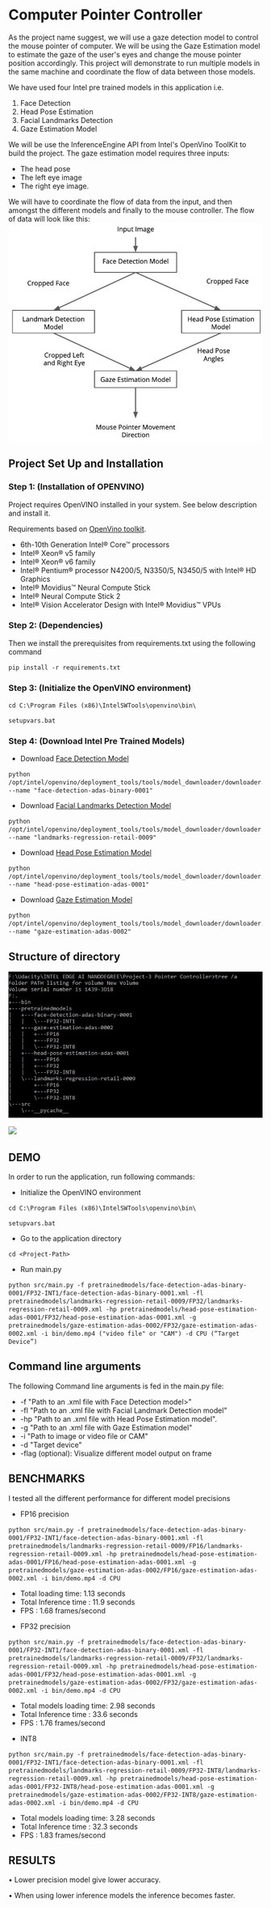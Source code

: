 # Computer Pointer Controller
As the project name suggest, we will use a gaze detection model to control the mouse pointer of computer. We will be using the Gaze Estimation model to estimate the gaze of the user's eyes and change the mouse pointer position accordingly. This project will demonstrate to run multiple models in the same machine and coordinate the flow of data between those models.

We have used four Intel pre trained models in this application i.e. 
1)	Face Detection 
2)	Head Pose Estimation 
3)	Facial Landmarks Detection
4)	Gaze Estimation Model

We will be use the InferenceEngine API from Intel's OpenVino ToolKit to build the project. The gaze estimation model requires three inputs:
* The head pose
* The left eye image
* The right eye image.

We will have to coordinate the flow of data from the input, and then amongst the different models and finally to the mouse controller. The flow of data will look like this:
![Flow Of Data](./images/pic1.jpg)

## Project Set Up and Installation
### Step 1: (Installation of OPENVINO)
Project requires OpenVINO installed in your system. See below description and install it.

Requirements based on [OpenVino toolkit](https://docs.openvinotoolkit.org/latest/_docs_install_guides_installing_openvino_windows.html).

* 6th-10th Generation Intel® Core™ processors
* Intel® Xeon® v5 family
* Intel® Xeon® v6 family
* Intel® Pentium® processor N4200/5, N3350/5, N3450/5 with Intel® HD Graphics
* Intel® Movidius™ Neural Compute Stick
* Intel® Neural Compute Stick 2
* Intel® Vision Accelerator Design with Intel® Movidius™ VPUs

### Step 2: (Dependencies)
Then we install the prerequisites from requirements.txt using the following command
```
pip install -r requirements.txt
```
### Step 3: (Initialize the OpenVINO environment)
```
cd C:\Program Files (x86)\IntelSWTools\openvino\bin\
```
```
setupvars.bat
```
### Step 4: (Download Intel Pre Trained Models)
- Download [Face Detection Model](https://docs.openvinotoolkit.org/latest/_models_intel_face_detection_adas_binary_0001_description_face_detection_adas_binary_0001.html)
```
python /opt/intel/openvino/deployment_tools/tools/model_downloader/downloader.py --name "face-detection-adas-binary-0001"
```
- Download [Facial Landmarks Detection Model](https://docs.openvinotoolkit.org/latest/_models_intel_landmarks_regression_retail_0009_description_landmarks_regression_retail_0009.html)
```
python /opt/intel/openvino/deployment_tools/tools/model_downloader/downloader.py --name "landmarks-regression-retail-0009"
```
- Download [Head Pose Estimation Model](https://docs.openvinotoolkit.org/latest/_models_intel_head_pose_estimation_adas_0001_description_head_pose_estimation_adas_0001.html)
```
python /opt/intel/openvino/deployment_tools/tools/model_downloader/downloader.py --name "head-pose-estimation-adas-0001"
```
- Download [Gaze Estimation Model](https://docs.openvinotoolkit.org/latest/_models_intel_gaze_estimation_adas_0002_description_gaze_estimation_adas_0002.html)
```
python /opt/intel/openvino/deployment_tools/tools/model_downloader/downloader.py --name "gaze-estimation-adas-0002"
```
## Structure of directory
![](./images/pic2.jpg)


![](./images/pic3.jpg)

## DEMO
In order to run the application, run following commands:
- Initialize the OpenVINO environment
```
cd C:\Program Files (x86)\IntelSWTools\openvino\bin\
```
```
setupvars.bat
```
- Go to the application directory
```
cd <Project-Path>
```
- Run main.py
```
python src/main.py -f pretrainedmodels/face-detection-adas-binary-0001/FP32-INT1/face-detection-adas-binary-0001.xml -fl pretrainedmodels/landmarks-regression-retail-0009/FP32/landmarks-regression-retail-0009.xml -hp pretrainedmodels/head-pose-estimation-adas-0001/FP32/head-pose-estimation-adas-0001.xml -g pretrainedmodels/gaze-estimation-adas-0002/FP32/gaze-estimation-adas-0002.xml -i bin/demo.mp4 ("video file" or "CAM") -d CPU (“Target Device”)
```

## Command line arguments
The following Command line arguments is fed in the main.py file:
* -f "Path to an .xml file with Face Detection model>"
* -fl "Path to an .xml file with Facial Landmark Detection model"
* -hp "Path to an .xml file with Head Pose Estimation model".
* -g "Path to an .xml file with Gaze Estimation model"
* -i "Path to image or video file or CAM"
* -d "Target device"
* -flag  (optional): Visualize different model output on frame 

## BENCHMARKS
I tested all the different performance for different model precisions
- FP16 precision
```
python src/main.py -f pretrainedmodels/face-detection-adas-binary-0001/FP32-INT1/face-detection-adas-binary-0001.xml -fl pretrainedmodels/landmarks-regression-retail-0009/FP16/landmarks-regression-retail-0009.xml -hp pretrainedmodels/head-pose-estimation-adas-0001/FP16/head-pose-estimation-adas-0001.xml -g pretrainedmodels/gaze-estimation-adas-0002/FP16/gaze-estimation-adas-0002.xml -i bin/demo.mp4 -d CPU
```

* Total loading time: 1.13 seconds
* Total Inference time : 11.9 seconds
* FPS : 1.68 frames/second


- FP32 precision
```
python src/main.py -f pretrainedmodels/face-detection-adas-binary-0001/FP32-INT1/face-detection-adas-binary-0001.xml -fl pretrainedmodels/landmarks-regression-retail-0009/FP32/landmarks-regression-retail-0009.xml -hp pretrainedmodels/head-pose-estimation-adas-0001/FP32/head-pose-estimation-adas-0001.xml -g pretrainedmodels/gaze-estimation-adas-0002/FP32/gaze-estimation-adas-0002.xml -i bin/demo.mp4 -d CPU
```

* Total models loading time: 2.98 seconds
* Total Inference time : 33.6 seconds
* FPS : 1.76 frames/second

- INT8
```
python src/main.py -f pretrainedmodels/face-detection-adas-binary-0001/FP32-INT1/face-detection-adas-binary-0001.xml -fl pretrainedmodels/landmarks-regression-retail-0009/FP32-INT8/landmarks-regression-retail-0009.xml -hp pretrainedmodels/head-pose-estimation-adas-0001/FP32-INT8/head-pose-estimation-adas-0001.xml -g pretrainedmodels/gaze-estimation-adas-0002/FP32-INT8/gaze-estimation-adas-0002.xml -i bin/demo.mp4 -d CPU
```

* Total models loading time: 3.28 seconds
* Total Inference time : 32.3 seconds
* FPS : 1.83 frames/second

## RESULTS
•	Lower precision model give lower accuracy.

•	When using lower inference models the inference becomes faster.






